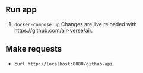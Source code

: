 ## Run app
1. `docker-compose up`
Changes are live reloaded with https://github.com/air-verse/air.

## Make requests
* `curl http://localhost:8080/github-api`
